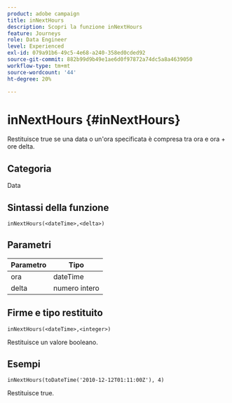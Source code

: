 ```yaml
---
product: adobe campaign
title: inNextHours
description: Scopri la funzione inNextHours
feature: Journeys
role: Data Engineer
level: Experienced
exl-id: 079a91b6-49c5-4e68-a240-358ed0cded92
source-git-commit: 882b99d9b49e1ae6d0f97872a74dc5a8a4639050
workflow-type: tm+mt
source-wordcount: '44'
ht-degree: 20%

---
```


# inNextHours {#inNextHours}

Restituisce true se una data o un&#39;ora specificata è compresa tra ora e ora + ore delta.

## Categoria

Data

## Sintassi della funzione

`inNextHours(<dateTime>,<delta>)`

## Parametri

| Parametro | Tipo |
|-----------|------------------|
| ora | dateTime |
| delta | numero intero |

## Firme e tipo restituito

`inNextHours(<dateTime>,<integer>)`

Restituisce un valore booleano.

## Esempi

`inNextHours(toDateTime('2010-12-12T01:11:00Z'), 4)`

Restituisce true.
